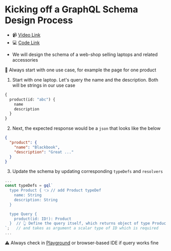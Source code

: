 # Kicking off a GraphQL Schema Design Process

- 📹 [Video Link](https://egghead.io/lessons/graphql-kicking-off-a-graphql-schema-design-process)
- 💻 [Code Link](https://github.com/nikgraf/designing-graphql-schemas-course/tree/master/lesson02)

* We will design the schema of a web-shop selling laptops and related accessories

🔑 Always start with one use case, for example the page for one product

1. Start with one laptop. Let's query the name and the description. Both will be strings in our use case

```graphql
{
  product(id: "abc") {
    name
    description
  }
}
```

2. Next, the expected response would be a `json` that looks like the below

```json
{
  "product": {
    "name": "Blackbook",
    "description": "Great ..."
  }
}
```

3. Update the schema by updating corresponding `typeDefs` and `resolvers`

```js
...
const typeDefs = gql`
  type Product { 👈 // add Product typeDef
    name: String
    description: String
  }

  type Query {
    product(id: ID!): Product
  }  // 👆 Define the query itself, which returns object of type Product
`;   // and takes as argument a scalar type of ID which is required
...
```

⚠️ Always check in [Playground](https://www.apollographql.com/docs/apollo-server/testing/graphql-playground/) or browser-based IDE if query works fine
